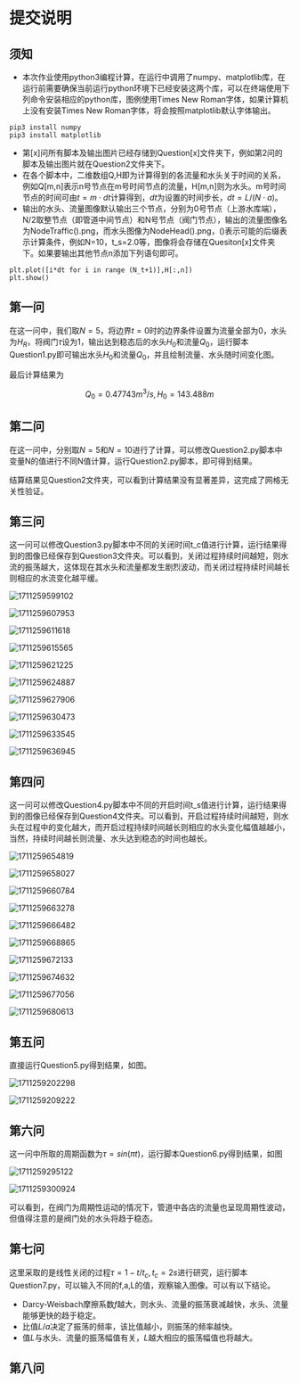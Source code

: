 # 提交说明

## 须知

* 本次作业使用python3编程计算，在运行中调用了numpy、matplotlib库，在运行前需要确保当前运行python环境下已经安装这两个库，可以在终端使用下列命令安装相应的python库，图例使用Times New Roman字体，如果计算机上没有安装Times New Roman字体，将会按照matplotlib默认字体输出。

```
pip3 install numpy
pip3 install matplotlib
```

* 第[x]问所有脚本及输出图片已经存储到Question[x]文件夹下，例如第2问的脚本及输出图片就在Question2文件夹下。
* 在各个脚本中，二维数组Q,H即为计算得到的各流量和水头关于时间的关系，例如Q[m,n]表示n号节点在m号时间节点的流量，H[m,n]则为水头。m号时间节点的时间可由$t=m\cdot dt$计算得到，$dt$为设置的时间步长，$dt=L/(N\cdot a)$。
* 输出的水头、流量图像默认输出三个节点，分别为0号节点（上游水库端），N/2取整节点（即管道中间节点）和N号节点（阀门节点），输出的流量图像名为NodeTraffic().png，而水头图像为NodeHead().png，()表示可能的后缀表示计算条件，例如N=10，t_s=2.0等，图像将会存储在Quesiton[x]文件夹下。如果要输出其他节点n添加下列语句即可。

```
plt.plot([i*dt for i in range (N_t+1)],H[:,n])
plt.show()
```

## 第一问

在这一问中，我们取$N=5$，将边界$t = 0$时的边界条件设置为流量全部为$0$，水头为$H_R$，将阀门$\tau$设为$1$，输出达到稳态后的水头$H_0$和流量$Q_0$，运行脚本Question1.py即可输出水头$H_0$和流量$Q_0$，并且绘制流量、水头随时间变化图。

最后计算结果为

$$
Q_0=0.47743 m^3/s,H_0=143.488m
$$

## 第二问

在这一问中，分别取$N=5$和$N=10$进行了计算，可以修改Question2.py脚本中变量N的值进行不同N值计算，运行Question2.py脚本，即可得到结果。

结算结果见Question2文件夹，可以看到计算结果没有显著差异，这完成了网格无关性验证。

## 第三问

这一问可以修改Question3.py脚本中不同的关闭时间t_c值进行计算，运行结果得到的图像已经保存到Question3文件夹。可以看到，关闭过程持续时间越短，则水流的振荡越大，这体现在其水头和流量都发生剧烈波动，而关闭过程持续时间越长则相应的水流变化越平缓。

![1711259599102](image/README/1711259599102.png)

![1711259607953](image/README/1711259607953.png)

![1711259611618](image/README/1711259611618.png)

![1711259615565](image/README/1711259615565.png)

![1711259621225](image/README/1711259621225.png)

![1711259624887](image/README/1711259624887.png)

![1711259627906](image/README/1711259627906.png)

![1711259630473](image/README/1711259630473.png)

![1711259633545](image/README/1711259633545.png)

![1711259636945](image/README/1711259636945.png)

## 第四问

这一问可以修改Question4.py脚本中不同的开启时间t_s值进行计算，运行结果得到的图像已经保存到Question4文件夹。可以看到，开启过程持续时间越短，则水头在过程中的变化越大，而开启过程持续时间越长则相应的水头变化幅值越越小，当然，持续时间越长则流量、水头达到稳态的时间也越长。

![1711259654819](image/README/1711259654819.png)

![1711259658027](image/README/1711259658027.png)

![1711259660784](image/README/1711259660784.png)

![1711259663278](image/README/1711259663278.png)

![1711259666482](image/README/1711259666482.png)

![1711259668865](image/README/1711259668865.png)

![1711259672133](image/README/1711259672133.png)

![1711259674632](image/README/1711259674632.png)

![1711259677056](image/README/1711259677056.png)

![1711259680613](image/README/1711259680613.png)

## 第五问

直接运行Question5.py得到结果，如图。

![1711259202298](image/README/1711259202298.png)

![1711259209222](image/README/1711259209222.png)

## 第六问

这一问中所取的周期函数为$\tau = sin (\pi t)$，运行脚本Question6.py得到结果，如图

![1711259295122](image/README/1711259295122.png)

![1711259300924](image/README/1711259300924.png)

可以看到，在阀门为周期性运动的情况下，管道中各店的流量也呈现周期性波动，但值得注意的是阀门处的水头将趋于稳态。

## 第七问

这里采取的是线性关闭的过程$\tau = 1 -t/t_c,t_c = 2s$进行研究，运行脚本Question7.py，可以输入不同的f,a,L的值，观察输入图像。可以有以下结论。

* Darcy-Weisbach摩擦系数$f$越大，则水头、流量的振荡衰减越快，水头、流量能够更快的趋于稳定。
* 比值$L/a$决定了振荡的频率，该比值越小，则振荡的频率越快。
* 值$L$与水头、流量的振荡幅值有关，$L$越大相应的振荡幅值也将越大。

## 第八问
